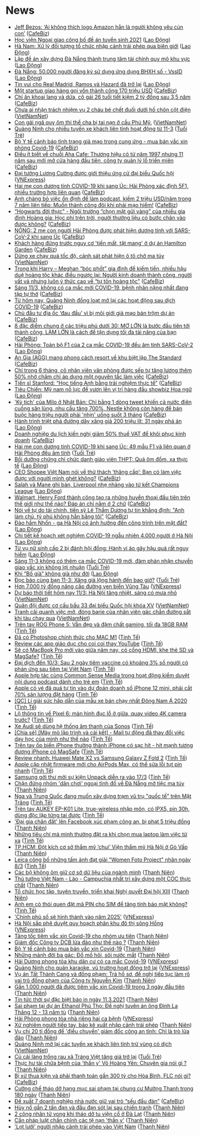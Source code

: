 # News

- [Jeff Bezos: ‘Ai không thích logo Amazon hẳn là người không yêu cún con’](https://cafebiz.vn/jeff-bezos-ai-khong-thich-logo-amazon-han-la-nguoi-khong-yeu-cun-con-20210310173726775.chn) ([CafeBiz](https://cafebiz.vn))
- [Học viện Ngoại giao công bố đề án tuyển sinh 2021](https://laodong.vn/giao-duc/hoc-vien-ngoai-giao-cong-bo-de-an-tuyen-sinh-2021-887901.ldo) ([Lao Động](https://laodong.vn))
- [Hà Nam: Xử lý đối tượng tổ chức nhập cảnh trái phép qua biên giới](https://laodong.vn/phap-luat/ha-nam-xu-ly-doi-tuong-to-chuc-nhap-canh-trai-phep-qua-bien-gioi-887828.ldo) ([Lao Động](https://laodong.vn))
- [Lập đề án xây dựng Đà Nẵng thành trung tâm tài chính quy mô khu vực](https://laodong.vn/xa-hoi/lap-de-an-xay-dung-da-nang-thanh-trung-tam-tai-chinh-quy-mo-khu-vuc-887893.ldo) ([Lao Động](https://laodong.vn))
- [Đà Nẵng: 50.000 người đăng ký sử dụng ứng dụng BHXH số - VssID](https://laodong.vn/cong-doan/da-nang-50000-nguoi-dang-ky-su-dung-ung-dung-bhxh-so-vssid-887897.ldo) ([Lao Động](https://laodong.vn))
- [Tin vui cho Real Madrid, Ramos và Hazard đã trở lại](https://laodong.vn/bong-da-quoc-te/tin-vui-cho-real-madrid-ramos-va-hazard-da-tro-lai-887851.ldo) ([Lao Động](https://laodong.vn))
- [Một startup giao hàng gọi vốn thành công 170 triệu USD](https://cafebiz.vn/mot-startup-giao-hang-goi-von-thanh-cong-170-trieu-usd-20210311090413964.chn) ([CafeBiz](https://cafebiz.vn))
- [Chỉ ăn khoai lang và dứa, cô gái 26 tuổi tiết kiệm 2 tỷ đồng sau 3,5 năm](https://cafebiz.vn/chi-an-khoai-lang-va-dua-co-gai-26-tuoi-tiet-kiem-2-ty-dong-sau-35-nam-20210311091502768.chn) ([CafeBiz](https://cafebiz.vn))
- [Chưa ai nhận trách nhiệm vụ 2 cháu bé chết đuối dưới hố chôn cột điện](http://vietnamnet.vn/vn/thoi-su/chua-ai-nhan-trach-nhiem-vu-2-chau-be-chet-duoi-duoi-ho-chon-cot-dien-718768.html) ([VietNamNet](https://vietnamnet.vn))
- [Con gái ngã quỵ ôm thi thể cha bị tai nạn ở cầu Phú Mỹ.](http://vietnamnet.vn/vn/thoi-su/an-toan-giao-thong/con-gai-nga-quy-om-thi-the-cha-bi-tai-nan-o-cau-phu-my-718772.html) ([VietNamNet](https://vietnamnet.vn))
- [Quảng Ninh cho nhiều tuyến xe khách liên tỉnh hoạt động từ 11-3](https://tuoitre.vn/quang-ninh-cho-nhieu-tuyen-xe-khach-lien-tinh-hoat-dong-tu-11-3-20210311075517272.htm) ([Tuổi Trẻ](https://tuoitre.vn))
- [Bộ Y tế cảnh báo tình trạng giả mạo trong cung ứng - mua bán vắc xin phòng Covid-19](https://cafebiz.vn/bo-y-te-canh-bao-tinh-trang-gia-mao-trong-cung-ung-mua-ban-vac-xin-phong-covid-19-20210311084612446.chn) ([CafeBiz](https://cafebiz.vn))
- [Điều ít biết về chuỗi Aha Cafe: Thương hiệu có từ năm 1997 nhưng 11 năm sau mới mở cửa hàng đầu tiên, công ty quản lý lỗ triền miên](https://cafebiz.vn/dieu-it-biet-ve-chuoi-aha-cafe-thuong-hieu-co-tu-nam-1997-nhung-11-nam-sau-moi-mo-cua-hang-dau-tien-cong-ty-quan-ly-lo-trien-mien-20210310180951739.chn) ([CafeBiz](https://cafebiz.vn))
- [Đại tướng Lương Cường được giới thiệu ứng cử đại biểu Quốc hội](https://vnexpress.net/dai-tuong-luong-cuong-duoc-gioi-thieu-ung-cu-dai-bieu-quoc-hoi-4246702.html) ([VNExpress](https://vnexpress.net))
- [Hai mẹ con dương tính COVID-19 khi sang Úc: Hải Phòng xác định 5F1, nhiều trường hợp liên quan](https://cafebiz.vn/hai-me-con-duong-tinh-covid-19-khi-sang-uc-hai-phong-xac-dinh-5f1-nhieu-truong-hop-lien-quan-20210311083746128.chn) ([CafeBiz](https://cafebiz.vn))
- [Anh chàng bỏ việc ổn định để làm podcast, kiếm 2 triệu USD/năm trong 7 năm liên tiếp: Muốn thành công đôi khi phải mạo hiểm!](https://cafebiz.vn/anh-chang-bo-viec-on-dinh-de-lam-podcast-kiem-2-trieu-usd-nam-trong-7-nam-lien-tiep-muon-thanh-cong-doi-khi-phai-mao-hiem-20210310151421773.chn) ([CafeBiz](https://cafebiz.vn))
- [“Hogwarts đời thực" - Ngôi trường “chọn mặt gửi vàng” của nhiều gia đình Hoàng gia: Học phí trên trời, người thường liệu có bước chân vào được không?](https://cafebiz.vn/hogwarts-doi-thuc-ngoi-truong-chon-mat-gui-vang-cua-nhieu-gia-dinh-hoang-gia-hoc-phi-tren-troi-nguoi-thuong-lieu-co-buoc-chan-vao-duoc-khong-20210311083658892.chn) ([CafeBiz](https://cafebiz.vn))
- [NÓNG: 2 mẹ con người Hải Phòng được phát hiện dương tính với SARS-CoV-2 khi sang Úc](https://cafebiz.vn/nong-2-me-con-nguoi-hai-phong-duoc-phat-hien-duong-tinh-voi-sars-cov-2-khi-sang-uc-20210311083525092.chn) ([CafeBiz](https://cafebiz.vn))
- [Khách hàng đứng trước nguy cơ 'tiền mất, tật mang' ở dự án Hamilton Garden](https://cafebiz.vn/khach-hang-dung-truoc-nguy-co-tien-mat-tat-mang-o-du-an-hamilton-garden-20210311083444299.chn) ([CafeBiz](https://cafebiz.vn))
- [Dừng xe chạy quá tốc độ, cảnh sát phát hiện ô tô chở ma túy](http://vietnamnet.vn/vn/thoi-su/dung-xe-chay-qua-toc-do-canh-sat-phat-hien-o-to-cho-ma-tuy-718756.html) ([VietNamNet](https://vietnamnet.vn))
- [Trong khi Harry – Meghan “bóc phốt” gia đình để kiếm tiền, nhiều hậu duệ hoàng tộc khác điều ngược lại: Người kinh doanh thành công, người vất vả nhưng luôn ý thức cao về “tự tôn hoàng tộc”](https://cafebiz.vn/trong-khi-harry-meghan-boc-phot-gia-dinh-de-kiem-tien-nhieu-hau-due-hoang-toc-khac-dieu-nguoc-lai-nguoi-kinh-doanh-thanh-cong-nguoi-vat-va-nhung-luon-y-thuc-cao-ve-tu-ton-hoang-toc-20210311083422324.chn) ([CafeBiz](https://cafebiz.vn))
- [Sáng 11/3, không có ca mắc mới COVID-19, bệnh nhân nặng nhất đang tập tự thở](https://cafebiz.vn/sang-11-3-khong-co-ca-mac-moi-covid-19-benh-nhan-nang-nhat-dang-tap-tu-tho-20210311083400639.chn) ([CafeBiz](https://cafebiz.vn))
- [Từ hôm nay, Quảng Ninh đồng loạt mở lại các hoạt động sau dịch COVID-19](https://cafebiz.vn/tu-hom-nay-quang-ninh-dong-loat-mo-lai-cac-hoat-dong-sau-dich-covid-19-20210311083036314.chn) ([CafeBiz](https://cafebiz.vn))
- [Chủ đầu tư địa ốc ‘đau đầu’ vì bị môi giới giả mạo bán trộm dự án](https://cafebiz.vn/chu-dau-tu-dia-oc-dau-dau-vi-bi-moi-gioi-gia-mao-ban-trom-du-an-20210311082750427.chn) ([CafeBiz](https://cafebiz.vn))
- [8 đặc điểm chung ở các triệu phú dưới 30: MƠ LỚN là bước đầu tiên tới thành công, LÀM LỚN là cách để tận dụng tối đa tài năng của bạn](https://cafebiz.vn/8-dac-diem-chung-o-cac-trieu-phu-duoi-30-mo-lon-la-buoc-dau-tien-toi-thanh-cong-lam-lon-la-cach-de-tan-dung-toi-da-tai-nang-cua-ban-20210308181850917.chn) ([CafeBiz](https://cafebiz.vn))
- [Hải Phòng: Toàn bộ F1 của 2 ca mắc COVID-19 đều âm tính SARS-CoV-2](https://laodong.vn/y-te/hai-phong-toan-bo-f1-cua-2-ca-mac-covid-19-deu-am-tinh-sars-cov-2-887877.ldo) ([Lao Động](https://laodong.vn))
- [An Gia (AGG) mang phong cách resort về khu biệt lập The Standard](https://cafebiz.vn/an-gia-agg-mang-phong-cach-resort-ve-khu-biet-lap-the-standard-20210310164641029.chn) ([CafeBiz](https://cafebiz.vn))
- [Chỉ trong 6 tháng, cô nhân viên văn phòng được sếp tự tăng lương thêm 50% nhờ chăm chỉ áp dụng một nguyên tắc làm việc](https://cafebiz.vn/chi-trong-6-thang-co-nhan-vien-van-phong-duoc-sep-tu-tang-luong-them-50-nho-cham-chi-ap-dung-mot-nguyen-tac-lam-viec-20210310160801475.chn) ([CafeBiz](https://cafebiz.vn))
- [Tiến sĩ Stanford: “Học tiếng Anh bằng trải nghiệm thực tế”](https://cafebiz.vn/tien-si-stanford-hoc-tieng-anh-bang-trai-nghiem-thuc-te-20210310155451782.chn) ([CafeBiz](https://cafebiz.vn))
- [Tiêu Chiến: Mỹ nam nỗ lực để vươn lên vị trí hàng đầu showbiz Hoa ngữ](https://laodong.vn/photo/tieu-chien-my-nam-no-luc-de-vuon-len-vi-tri-hang-dau-showbiz-hoa-ngu-887631.ldo) ([Lao Động](https://laodong.vn))
- ['Kỳ tích' của Milo ở Nhật Bản: Chỉ bằng 1 dòng tweet khiến cả nước điên cuồng săn lùng, nhu cầu tăng 700%, Nestle không còn hàng để bán buộc hàng triệu người phải 'nhịn' uống suốt 3 tháng](https://cafebiz.vn/ky-tich-cua-milo-o-nhat-ban-chi-bang-1-dong-tweet-khien-ca-nuoc-dien-cuong-san-lung-nhu-cau-tang-700-nestle-khong-con-hang-de-ban-buoc-hang-trieu-nguoi-phai-nhin-uong-suot-3-thang-20210310232727907.chn) ([CafeBiz](https://cafebiz.vn))
- [Hành trình triệt phá đường dây xăng giả 200 triệu lít: 31 ngày phá án](https://laodong.vn/phap-luat/hanh-trinh-triet-pha-duong-day-xang-gia-200-trieu-lit-31-ngay-pha-an-887766.ldo) ([Lao Động](https://laodong.vn))
- [Doanh nghiệp du lịch kiến nghị giảm 50% thuế VAT để khôi phục kinh doanh](https://cafebiz.vn/doanh-nghiep-du-lich-kien-nghi-giam-50-thue-vat-de-khoi-phuc-kinh-doanh-20210310181235494.chn) ([CafeBiz](https://cafebiz.vn))
- [Hai mẹ con dương tính COVID-19 khi sang Úc: 49 mẫu F1 và liên quan ở Hải Phòng đều âm tính](https://tuoitre.vn/hai-me-con-duong-tinh-covid-19-khi-sang-uc-49-mau-f1-va-lien-quan-o-hai-phong-deu-am-tinh-20210311073112585.htm) ([Tuổi Trẻ](https://tuoitre.vn))
- [Bồi dưỡng chứng chỉ chức danh giáo viên THPT: Quá ôm đồm, xa thực tế](https://laodong.vn/ban-doc/boi-duong-chung-chi-chuc-danh-giao-vien-thpt-qua-om-dom-xa-thuc-te-887870.ldo) ([Lao Động](https://laodong.vn))
- [CEO Shopee Việt Nam nói về thử thách ‘thăng cấp’: Bạn có làm việc được với người mình ghét không?](https://cafebiz.vn/ceo-shopee-viet-nam-noi-ve-thu-thach-thang-cap-ban-co-lam-viec-duoc-voi-nguoi-minh-ghet-khong-20210310161913467.chn) ([CafeBiz](https://cafebiz.vn))
- [Salah và Mane ghi bàn, Liverpool nhẹ nhàng vào tứ kết Champions League](https://laodong.vn/bong-da-quoc-te/salah-va-mane-ghi-ban-liverpool-nhe-nhang-vao-tu-ket-champions-league-887865.ldo) ([Lao Động](https://laodong.vn))
- [Walmart, Henry Ford thành công tạo ra những huyền thoại đầu tiên trên thế giới như thế nào? Đáp án chỉ nằm ở 2 chữ](https://cafebiz.vn/walmart-henry-ford-thanh-cong-tao-ra-nhung-huyen-thoai-dau-tien-tren-the-gioi-nhu-the-nao-dap-an-chi-nam-o-2-chu-20210308180649921.chn) ([CafeBiz](https://cafebiz.vn))
- [Nói về tự do tài chính, tiến sỹ Lê Thẩm Dương tự tin khẳng định: "Anh làm chủ, tỷ phú không hẳn bằng tôi"](https://cafebiz.vn/noi-ve-tu-do-tai-chinh-tien-sy-le-tham-duong-tu-tin-khang-dinh-anh-lam-chu-ty-phu-khong-han-bang-toi-20210310153620774.chn) ([CafeBiz](https://cafebiz.vn))
- [Đào hầm Nhổn - ga Hà Nội có ảnh hưởng đến công trình trên mặt đất?](https://laodong.vn/video/dao-ham-nhon-ga-ha-noi-co-anh-huong-den-cong-trinh-tren-mat-dat-887827.ldo) ([Lao Động](https://laodong.vn))
- [Chi tiết kế hoạch xét nghiệm COVID-19 ngẫu nhiên 4.000 người ở Hà Nội](https://laodong.vn/infographic/chi-tiet-ke-hoach-xet-nghiem-covid-19-ngau-nhien-4000-nguoi-o-ha-noi-886843.ldo) ([Lao Động](https://laodong.vn))
- [Từ vụ nữ sinh cấp 2 bị đánh hội đồng: Hành vi ảo gây hậu quả rất nguy hiểm](https://laodong.vn/video/tu-vu-nu-sinh-cap-2-bi-danh-hoi-dong-hanh-vi-ao-gay-hau-qua-rat-nguy-hiem-887726.ldo) ([Lao Động](https://laodong.vn))
- [Sáng 11-3 không có thêm ca mắc COVID-19 mới, đàm phán nhận chuyển giao vắc xin không lợi nhuận](https://tuoitre.vn/sang-11-3-khong-co-them-ca-mac-covid-19-moi-dam-phan-nhan-chuyen-giao-vac-xin-khong-loi-nhuan-20210311062906987.htm) ([Tuổi Trẻ](https://tuoitre.vn))
- [Khi “Bố già” không già như đời](https://laodong.vn/van-hoa-giai-tri/khi-bo-gia-khong-gia-nhu-doi-887800.ldo) ([Lao Động](https://laodong.vn))
- [Đọc báo cùng bạn 11-3: Xăng giả lộng hành đến bao giờ?](https://tuoitre.vn/doc-bao-cung-ban-11-3-xang-gia-long-hanh-den-bao-gio-20210311032830194.htm) ([Tuổi Trẻ](https://tuoitre.vn))
- [Hơn 7.000 tỷ đồng nâng cấp đường ven biển Vũng Tàu](https://vnexpress.net/hon-7-000-ty-dong-nang-cap-duong-ven-bien-vung-tau-4246468.html) ([VNExpress](https://vnexpress.net))
- [Dự báo thời tiết hôm nay 11/3: Hà Nội tăng nhiệt, sáng có mưa nhỏ](http://vietnamnet.vn/vn/thoi-su/du-bao-thoi-tiet-hom-nay-11-3-ha-noi-tang-nhiet-sang-co-mua-nho-718700.html) ([VietNamNet](https://vietnamnet.vn))
- [Quân đội được cơ cấu bầu 33 đại biểu Quốc hội khóa XV](http://vietnamnet.vn/vn/thoi-su/quoc-phong/quan-doi-duoc-co-cau-bau-33-dai-bieu-quoc-hoi-khoa-xv-718603.html) ([VietNamNet](https://vietnamnet.vn))
- [Tranh cãi quanh việc mở, đóng barie của nhân viên gác chắn đường sắt khi tàu chạy qua](http://vietnamnet.vn/vn/thoi-su/tranh-cai-quanh-viec-mo-dong-barie-cua-nha-n-vie-n-ga-c-cha-n-du-o-ng-sa-t-khi-ta-u-cha-y-qua-718722.html) ([VietNamNet](https://vietnamnet.vn))
- [Trên tay ROG Phone 5: Vẫn đẹp và đậm chất gaming, tối đa 18GB RAM](https://tinhte.vn/thread/tren-tay-rog-phone-5-van-dep-va-dam-chat-gaming-toi-da-18gb-ram.3290480/) ([Tinh Tế](https://tinhte.vn))
- [Đã có Photoshop chính thức cho MAC M1](https://tinhte.vn/thread/da-co-photoshop-chinh-thuc-cho-mac-m1.3291261/) ([Tinh Tế](https://tinhte.vn))
- [Review các app giáo dục cho coi coi thay YouTube](https://tinhte.vn/thread/review-cac-app-giao-duc-cho-coi-coi-thay-youtube.3162964/) ([Tinh Tế](https://tinhte.vn))
- [Sẽ có MacBook Pro mới vào giữa năm nay, có cổng HDMI, khe thẻ SD và MagSafe?](https://tinhte.vn/thread/se-co-macbook-pro-moi-vao-giua-nam-nay-co-cong-hdmi-khe-the-sd-va-magsafe.3290960/) ([Tinh Tế](https://tinhte.vn))
- [Đại dịch đến 10/3: Sau 2 ngày tiêm vaccine có khoảng 3% số người có phản ứng sau tiêm tại Việt Nam](https://tinhte.vn/thread/dai-dich-den-10-3-sau-2-ngay-tiem-vaccine-co-khoang-3-so-nguoi-co-phan-ung-sau-tiem-tai-viet-nam.3291005/) ([Tinh Tế](https://tinhte.vn))
- [Apple hợp tác cùng Common Sense Media trong hoạt động kiểm duyệt nội dung podcast dành cho trẻ em](https://tinhte.vn/thread/apple-hop-tac-cung-common-sense-media-trong-hoat-dong-kiem-duyet-noi-dung-podcast-danh-cho-tre-em.3290391/) ([Tinh Tế](https://tinhte.vn))
- [Apple có vẻ đã quá tự tin vào dự đoán doanh số iPhone 12 mini, phải cắt 70% sản lượng đặt hàng](https://tinhte.vn/thread/apple-co-ve-da-qua-tu-tin-vao-du-doan-doanh-so-iphone-12-mini-phai-cat-70-san-luong-dat-hang.3291251/) ([Tinh Tế](https://tinhte.vn))
- [[QC] Lí giải sức hấp dẫn của mẫu xe bán chạy nhất Đông Nam Á 2020](https://tinhte.vn/thread/qc-li-giai-suc-hap-dan-cua-mau-xe-ban-chay-nhat-dong-nam-a-2020.3291057/) ([Tinh Tế](https://tinhte.vn))
- [Lộ thông tin về Pixel 6: màn hình đục lỗ ở giữa, quay video 4K camera trước?](https://tinhte.vn/thread/lo-thong-tin-ve-pixel-6-man-hinh-duc-lo-o-giua-quay-video-4k-camera-truoc.3291150/) ([Tinh Tế](https://tinhte.vn))
- [Xe Audi sẽ dùng hệ thống âm thanh của Sonos](https://tinhte.vn/thread/xe-audi-se-dung-he-thong-am-thanh-cua-sonos.3291125/) ([Tinh Tế](https://tinhte.vn))
- [[Chia sẻ] [Mày mò lập trình và cái kết] - Mail tự động đã thay đổi việc dạy học của mình như thế nào](https://tinhte.vn/thread/chia-se-may-mo-lap-trinh-va-cai-ket-mail-tu-dong-da-thay-doi-viec-day-hoc-cua-minh-nhu-the-nao.3290909/) ([Tinh Tế](https://tinhte.vn))
- [Trên tay ốp biến iPhone thường thành iPhone có sạc hít - hít mạnh tương đương iPhone có MagSafe](https://tinhte.vn/thread/tren-tay-op-bien-iphone-thuong-thanh-iphone-co-sac-hit-hit-manh-tuong-duong-iphone-co-magsafe.3290817/) ([Tinh Tế](https://tinhte.vn))
- [Review nhanh: Huawei Mate X2 vs Samsung Galaxy Z Fold 2](https://tinhte.vn/thread/review-nhanh-huawei-mate-x2-vs-samsung-galaxy-z-fold-2.3289833/) ([Tinh Tế](https://tinhte.vn))
- [Apple cập nhật firmware mới cho AirPods Max, có thể sửa lỗi tụt pin nhanh](https://tinhte.vn/thread/apple-cap-nhat-firmware-moi-cho-airpods-max-co-the-sua-loi-tut-pin-nhanh.3290799/) ([Tinh Tế](https://tinhte.vn))
- [Samsung gởi thư mời sự kiện Unpack diễn ra vào 17/3](https://tinhte.vn/thread/samsung-goi-thu-moi-su-kien-unpack-dien-ra-vao-17-3.3291186/) ([Tinh Tế](https://tinhte.vn))
- [Chặn đứng nhóm 'dân chơi' ngoại tỉnh đổ về Đà Nẵng mở tiệc ma túy](https://thanhnien.vn/thoi-su/chan-dung-nhom-dan-choi-ngoai-tinh-do-ve-da-nang-mo-tiec-ma-tuy-1352443.html) ([Thanh Niên](https://thanhnien.vn))
- [Nga và Trung Quốc đang muốn xây dựng trạm vũ trụ "quốc tế" trên Mặt Trăng](https://tinhte.vn/thread/nga-va-trung-quoc-dang-muon-xay-dung-tram-vu-tru-quoc-te-tren-mat-trang.3291028/) ([Tinh Tế](https://tinhte.vn))
- [Trên tay AUKEY EP-K01 Lite, true-wireless nhập môn, có IPX5, pin 30h, dùng độc lập từng tai được](https://tinhte.vn/thread/tren-tay-aukey-ep-k01-lite-true-wireless-nhap-mon-co-ipx5-pin-30h-dung-doc-lap-tung-tai-duoc.3288945/) ([Tinh Tế](https://tinhte.vn))
- ['Đại gia chân đất' lên Facebook xúc phạm công an, bị phạt 5 triệu đồng](https://thanhnien.vn/thoi-su/dai-gia-chan-dat-len-facebook-xuc-pham-cong-an-bi-phat-5-trieu-dong-1352462.html) ([Thanh Niên](https://thanhnien.vn))
- [Những tiêu chí mà mình thường đặt ra khi chọn mua laptop làm việc từ xa](https://tinhte.vn/thread/nhung-tieu-chi-ma-minh-thuong-dat-ra-khi-chon-mua-laptop-lam-viec-tu-xa.3289847/) ([Tinh Tế](https://tinhte.vn))
- [TP.HCM: Đột kích cơ sở thẩm mỹ ‘chui’ Viện thẩm mỹ Hà Nội ở Gò Vấp](https://thanhnien.vn/thoi-su/tphcm-dot-kich-co-so-tham-my-chui-vien-tham-my-ha-noi-o-go-vap-1352441.html) ([Thanh Niên](https://thanhnien.vn))
- [Leica công bố những tấm ảnh đạt giải "Women Foto Project" nhân ngày 8/3](https://tinhte.vn/thread/leica-cong-bo-nhung-tam-anh-dat-giai-women-foto-project-nhan-ngay-8-3.3290003/) ([Tinh Tế](https://tinhte.vn))
- [Các bộ không ôm giữ cơ sở dữ liệu của ngành mình](https://thanhnien.vn/thoi-su/cac-bo-khong-om-giu-co-so-du-lieu-cua-nganh-minh-1352405.html) ([Thanh Niên](https://thanhnien.vn))
- [Thủ tướng Việt Nam - Lào - Campuchia nhất trí xây dựng một COC thực chất](https://thanhnien.vn/thoi-su/thu-tuong-viet-nam-lao-campuchia-nhat-tri-xay-dung-mot-coc-thuc-chat-1352410.html) ([Thanh Niên](https://thanhnien.vn))
- [Tổ chức học tập, tuyên truyền, triển khai Nghị quyết Đại hội XIII](https://thanhnien.vn/thoi-su/to-chuc-hoc-tap-tuyen-truyen-trien-khai-nghi-quyet-dai-hoi-xiii-1352409.html) ([Thanh Niên](https://thanhnien.vn))
- [Anh em có thói quen đặt mã PIN cho SIM để tăng tính bảo mật không?](https://tinhte.vn/thread/anh-em-co-thoi-quen-dat-ma-pin-cho-sim-de-tang-tinh-bao-mat-khong.3289822/) ([Tinh Tế](https://tinhte.vn))
- ['Chính phủ số sẽ hình thành vào năm 2025'](https://vnexpress.net/chinh-phu-so-se-hinh-thanh-vao-nam-2025-4246609.html) ([VNExpress](https://vnexpress.net))
- [Hà Nội sắp phê duyệt quy hoạch phân khu đô thị sông Hồng](https://vnexpress.net/ha-noi-sap-phe-duyet-quy-hoach-phan-khu-do-thi-song-hong-4246629.html) ([VNExpress](https://vnexpress.net))
- [Tăng tốc tiêm vắc xin Covid-19 cho nhóm ưu tiên](https://thanhnien.vn/thoi-su/tang-toc-tiem-vac-xin-covid-19-cho-nhom-uu-tien-1352408.html) ([Thanh Niên](https://thanhnien.vn))
- [Giám đốc Công ty DCB lừa đảo như thế nào ?](https://thanhnien.vn/thoi-su/giam-doc-cong-ty-dcb-lua-dao-nhu-the-nao-1352398.html) ([Thanh Niên](https://thanhnien.vn))
- [Bộ Y tế cảnh báo mua bán vắc xin Covid-19](https://thanhnien.vn/thoi-su/bo-y-te-canh-bao-mua-ban-vac-xin-covid-19-1352406.html) ([Thanh Niên](https://thanhnien.vn))
- [Những mảnh đời ba gác: Đổ mồ hôi, sôi nước mắt](https://thanhnien.vn/thoi-su/nhung-manh-doi-ba-gac-do-mo-hoi-soi-nuoc-mat-1352341.html) ([Thanh Niên](https://thanhnien.vn))
- [Hải Dương phong tỏa khu dân cư có ca mắc Covid-19](https://vnexpress.net/hai-duong-phong-toa-khu-dan-cu-co-ca-mac-covid-19-4246622.html) ([VNExpress](https://vnexpress.net))
- [Quảng Ninh cho quán karaoke, vũ trường hoạt động trở lại](https://vnexpress.net/quang-ninh-cho-quan-karaoke-vu-truong-hoat-dong-tro-lai-4246607.html) ([VNExpress](https://vnexpress.net))
- [Vụ án Tất Thành Cang và đồng phạm: Trả hồ sơ, đề nghị tiếp tục làm rõ vai trò đồng phạm của Công ty Nguyễn Kim](https://thanhnien.vn/thoi-su/vu-an-tat-thanh-cang-va-dong-pham-tra-ho-so-de-nghi-tiep-tuc-lam-ro-vai-tro-dong-pham-cua-cong-ty-nguyen-kim-1352399.html) ([Thanh Niên](https://thanhnien.vn))
- [Gần 1.000 người đã được tiêm vắc xin Covid-19 trong 3 ngày đầu tiên](https://thanhnien.vn/thoi-su/gan-1000-nguoi-da-duoc-tiem-vac-xin-covid-19-trong-3-ngay-dau-tien-1352425.html) ([Thanh Niên](https://thanhnien.vn))
- [Tin tức thời sự đặc biệt báo in ngày 11.3.2021](https://thanhnien.vn/thoi-su/tin-tuc-thoi-su-dac-biet-bao-in-ngay-1132021-1352427.html) ([Thanh Niên](https://thanhnien.vn))
- [Sai phạm tại dự án Ethanol Phú Thọ: Đề nghị tuyên án ông Đinh La Thăng 12 - 13 năm tù](https://thanhnien.vn/thoi-su/sai-pham-tai-du-an-ethanol-phu-tho-de-nghi-tuyen-an-ong-dinh-la-thang-12-13-nam-tu-1352389.html) ([Thanh Niên](https://thanhnien.vn))
- [Hải Phòng phong tỏa nhà riêng hai ca bệnh](https://vnexpress.net/hai-phong-phong-toa-nha-rieng-hai-ca-benh-4246616.html) ([VNExpress](https://vnexpress.net))
- [Xử nghiêm người tiếp tay, bảo kê xuất nhập cảnh trái phép](https://thanhnien.vn/thoi-su/xu-nghiem-nguoi-tiep-tay-bao-ke-xuat-nhap-canh-trai-phep-1352412.html) ([Thanh Niên](https://thanhnien.vn))
- [Vụ chi 20 tỉ đồng để 'điều chuyển' giám đốc công an tỉnh: Chỉ là trò lừa đảo](https://thanhnien.vn/thoi-su/vu-chi-20-ti-dong-de-dieu-chuyen-giam-doc-cong-an-tinh-chi-la-tro-lua-dao-1352388.html) ([Thanh Niên](https://thanhnien.vn))
- [Quảng Ninh mở lại các tuyến xe khách liên tỉnh trừ vùng có dịch](http://vietnamnet.vn/vn/thoi-su/quang-ninh-mo-lai-cac-tuyen-xe-khach-lien-tinh-tru-vung-co-dich-718734.html) ([VietNamNet](https://vietnamnet.vn))
- [Củ cải làng trồng rau xã Tráng Việt tăng giá trở lại](https://tuoitre.vn/cu-cai-lang-trong-rau-xa-trang-viet-da-tang-gia-tro-lai-20210310202513677.htm) ([Tuổi Trẻ](https://tuoitre.vn))
- [Thực hư tài chữa bệnh của 'thần y' Võ Hoàng Yên: Chuyên gia nói gì ?](https://thanhnien.vn/thoi-su/thuc-hu-tai-chua-benh-cua-than-y-vo-hoang-yen-chuyen-gia-noi-gi-1352354.html) ([Thanh Niên](https://thanhnien.vn))
- [Bị xử thua kiện và phải thanh toán gần 300 tỷ cho Hòa Bình, FLC nói gì?](https://cafebiz.vn/bi-xu-thua-kien-va-phai-thanh-toan-gan-300-ty-cho-hoa-binh-flc-noi-gi-20210310222332166.chn) ([CafeBiz](https://cafebiz.vn))
- [Cưỡng chế tháo dỡ hạng mục sai phạm tại chung cư Mường Thanh trong 180 ngày](https://thanhnien.vn/thoi-su/cuong-che-thao-do-hang-muc-sai-pham-tai-chung-cu-muong-thanh-trong-180-ngay-1352356.html) ([Thanh Niên](https://thanhnien.vn))
- [Đề xuất 7 doanh nghiệp nhà nước giữ vai trò “sếu đầu đàn”](https://cafebiz.vn/de-xuat-7-doanh-nghiep-nha-nuoc-giu-vai-tro-seu-dau-dan-20210310220045187.chn) ([CafeBiz](https://cafebiz.vn))
- [Hủy nổ gần 2 tấn đạn và đầu đạn sót lại sau chiến tranh](https://thanhnien.vn/thoi-su/huy-no-gan-2-tan-dan-va-dau-dan-sot-lai-sau-chien-tranh-1352357.html) ([Thanh Niên](https://thanhnien.vn))
- [2 công nhân tử vong khi tháo dỡ tu viện cổ ở Đà Lạt](https://thanhnien.vn/thoi-su/2-cong-nhan-tu-vong-khi-thao-do-tu-vien-co-o-da-lat-1352358.html) ([Thanh Niên](https://thanhnien.vn))
- [Cần pháp luật chấn chỉnh các tệ nạn 'thần y'](https://thanhnien.vn/thoi-su/can-phap-luat-chan-chinh-cac-te-nan-than-y-1352344.html) ([Thanh Niên](https://thanhnien.vn))
- ['Lọt lưới' người nhập cảnh trái phép vào Việt Nam](https://thanhnien.vn/thoi-su/lot-luoi-nguoi-nhap-canh-trai-phep-vao-viet-nam-1352413.html) ([Thanh Niên](https://thanhnien.vn))
